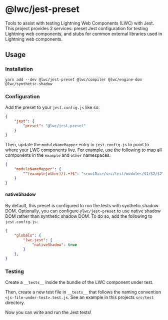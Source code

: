 # @lwc/jest-preset

Tools to assist with testing Lightning Web Components (LWC) with Jest. This project provides 2 services: preset Jest configuration for testing Lightning web components, and stubs for common external libraries used in Lightning web components.

## Usage

### Installation

```shell
yarn add --dev @lwc/jest-preset @lwc/compiler @lwc/engine-dom @lwc/synthetic-shadow
```

### Configuration

Add the preset to your `jest.config.js` like so:

 ```json
 {
     "jest": {
         "preset": "@lwc/jest-preset"
     }
 }
 ```

Then, update the `moduleNameMapper` entry in `jest.config.js` to point to where your LWC components live. For example, use the following to map all components in the `example` and `other` namespaces:

 ```json
 {
     "moduleNameMapper": {
         "^(example|other)/(.+)$": "<rootDir>/src/test/modules/$1/$2/$2"
     }
 }
 ```

#### nativeShadow

By default, this preset is configured to run the tests with synthetic shadow DOM. Optionally, you can configure `@lwc/jest-preset` to use native shadow DOM rather than synthetic shadow DOM. To do so, add the following to `jest.config.js`:

```json
{
    "globals": {
        "lwc-jest": {
            "nativeShadow": true
        }
    },
}
```

### Testing

Create a `__tests__` inside the bundle of the LWC component under test.

Then, create a new test file in `__tests__` that follows the naming convention `<js-file-under-test>.test.js`. See an example in this projects `src/test` directory.

Now you can write and run the Jest tests!
